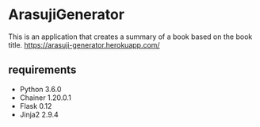 # ArasujiGenerator
This is an application that creates a summary of a book based on the book title.
https://arasuji-generator.herokuapp.com/
## requirements
- Python 3.6.0
- Chainer 1.20.0.1
- Flask 0.12
- Jinja2 2.9.4
